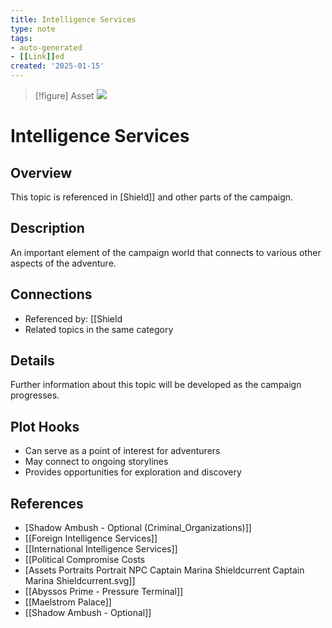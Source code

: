 ```yaml
---
title: Intelligence Services
type: note
tags:
- auto-generated
- [[Link]]ed
created: '2025-01-15'
---
```


> [!figure] Asset
![](04_Resources/Assets/Portraits/portrait-[[Npc-intelligence-services-intelligence-services.svg)

# Intelligence Services

## Overview
This topic is referenced in [Shield]] and other parts of the campaign.

## Description
An important element of the campaign world that connects to various other aspects of the adventure.

## Connections
- Referenced by: [[Shield
- Related topics in the same category

## Details
Further information about this topic will be developed as the campaign progresses.

## Plot Hooks
- Can serve as a point of interest for adventurers
- May connect to ongoing storylines
- Provides opportunities for exploration and discovery

## References

- [Shadow Ambush - Optional (Criminal_Organizations)]]
- [[Foreign Intelligence Services]]
- [[International Intelligence Services]]
- [[Political Compromise Costs
- [Assets Portraits Portrait NPC Captain Marina Shieldcurrent Captain Marina Shieldcurrent.svg]]
- [[Abyssos Prime - Pressure Terminal]]
- [[Maelstrom Palace]]
- [[Shadow Ambush - Optional]]
